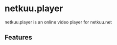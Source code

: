 netkuu.player
===============

netkuu.player is an online video player for netkuu.net

Features
------------